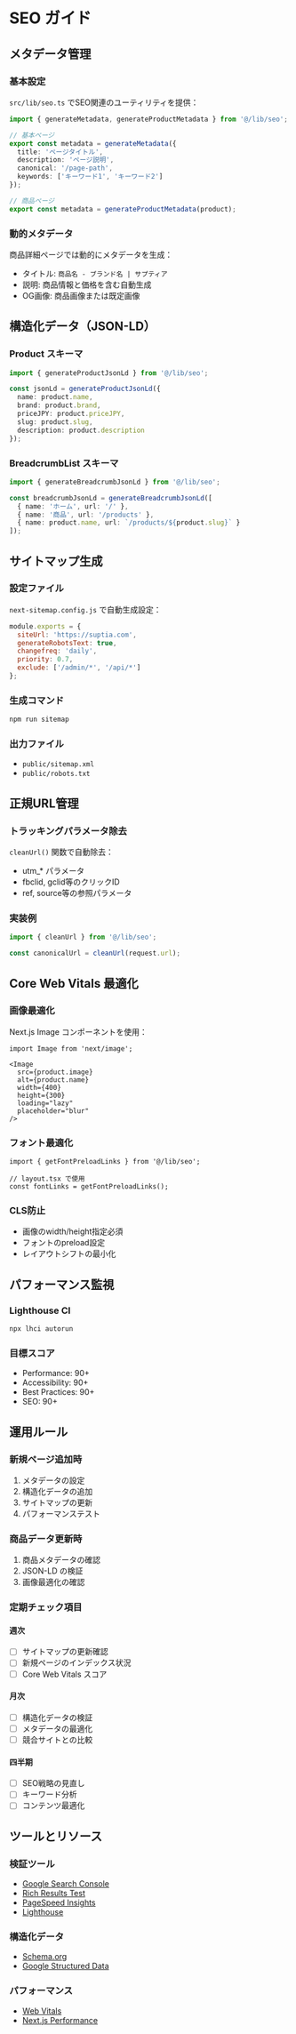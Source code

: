 # SEO ガイド

## メタデータ管理

### 基本設定
`src/lib/seo.ts` でSEO関連のユーティリティを提供：

```typescript
import { generateMetadata, generateProductMetadata } from '@/lib/seo';

// 基本ページ
export const metadata = generateMetadata({
  title: 'ページタイトル',
  description: 'ページ説明',
  canonical: '/page-path',
  keywords: ['キーワード1', 'キーワード2']
});

// 商品ページ
export const metadata = generateProductMetadata(product);
```

### 動的メタデータ
商品詳細ページでは動的にメタデータを生成：
- タイトル: `商品名 - ブランド名 | サプティア`
- 説明: 商品情報と価格を含む自動生成
- OG画像: 商品画像または既定画像

## 構造化データ（JSON-LD）

### Product スキーマ
```typescript
import { generateProductJsonLd } from '@/lib/seo';

const jsonLd = generateProductJsonLd({
  name: product.name,
  brand: product.brand,
  priceJPY: product.priceJPY,
  slug: product.slug,
  description: product.description
});
```

### BreadcrumbList スキーマ
```typescript
import { generateBreadcrumbJsonLd } from '@/lib/seo';

const breadcrumbJsonLd = generateBreadcrumbJsonLd([
  { name: 'ホーム', url: '/' },
  { name: '商品', url: '/products' },
  { name: product.name, url: `/products/${product.slug}` }
]);
```

## サイトマップ生成

### 設定ファイル
`next-sitemap.config.js` で自動生成設定：

```javascript
module.exports = {
  siteUrl: 'https://suptia.com',
  generateRobotsText: true,
  changefreq: 'daily',
  priority: 0.7,
  exclude: ['/admin/*', '/api/*']
};
```

### 生成コマンド
```bash
npm run sitemap
```

### 出力ファイル
- `public/sitemap.xml`
- `public/robots.txt`

## 正規URL管理

### トラッキングパラメータ除去
`cleanUrl()` 関数で自動除去：
- utm_* パラメータ
- fbclid, gclid等のクリックID
- ref, source等の参照パラメータ

### 実装例
```typescript
import { cleanUrl } from '@/lib/seo';

const canonicalUrl = cleanUrl(request.url);
```

## Core Web Vitals 最適化

### 画像最適化
Next.js Image コンポーネントを使用：
```tsx
import Image from 'next/image';

<Image
  src={product.image}
  alt={product.name}
  width={400}
  height={300}
  loading="lazy"
  placeholder="blur"
/>
```

### フォント最適化
```tsx
import { getFontPreloadLinks } from '@/lib/seo';

// layout.tsx で使用
const fontLinks = getFontPreloadLinks();
```

### CLS防止
- 画像のwidth/height指定必須
- フォントのpreload設定
- レイアウトシフトの最小化

## パフォーマンス監視

### Lighthouse CI
```bash
npx lhci autorun
```

### 目標スコア
- Performance: 90+
- Accessibility: 90+
- Best Practices: 90+
- SEO: 90+

## 運用ルール

### 新規ページ追加時
1. メタデータの設定
2. 構造化データの追加
3. サイトマップの更新
4. パフォーマンステスト

### 商品データ更新時
1. 商品メタデータの確認
2. JSON-LD の検証
3. 画像最適化の確認

### 定期チェック項目

#### 週次
- [ ] サイトマップの更新確認
- [ ] 新規ページのインデックス状況
- [ ] Core Web Vitals スコア

#### 月次
- [ ] 構造化データの検証
- [ ] メタデータの最適化
- [ ] 競合サイトとの比較

#### 四半期
- [ ] SEO戦略の見直し
- [ ] キーワード分析
- [ ] コンテンツ最適化

## ツールとリソース

### 検証ツール
- [Google Search Console](https://search.google.com/search-console)
- [Rich Results Test](https://search.google.com/test/rich-results)
- [PageSpeed Insights](https://pagespeed.web.dev/)
- [Lighthouse](https://developers.google.com/web/tools/lighthouse)

### 構造化データ
- [Schema.org](https://schema.org/)
- [Google Structured Data](https://developers.google.com/search/docs/guides/intro-structured-data)

### パフォーマンス
- [Web Vitals](https://web.dev/vitals/)
- [Next.js Performance](https://nextjs.org/docs/advanced-features/measuring-performance)